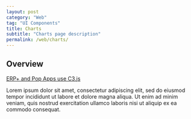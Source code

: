 ```yaml
---
layout: post
category: "Web"
tag: "UI Components"
title: Charts
subtitle: "Charts page description"
permalink: /web/charts/
---
```


## Overview

[ERP+ and Pop Apps use C3.js](https://c3js.org)

Lorem ipsum dolor sit amet, consectetur adipiscing elit, sed do eiusmod tempor incididunt ut labore et dolore magna aliqua. Ut enim ad minim veniam, quis nostrud exercitation ullamco laboris nisi ut aliquip ex ea commodo consequat.
